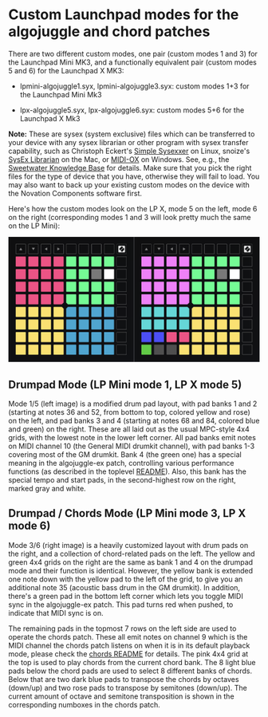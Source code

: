 # Custom Launchpad modes for the algojuggle and chord patches

There are two different custom modes, one pair (custom modes 1 and 3) for the Launchpad Mini MK3, and a functionally equivalent pair (custom modes 5 and 6) for the Launchpad X MK3:

- lpmini-algojuggle1.syx, lpmini-algojuggle3.syx: custom modes 1+3 for the Launchpad Mini Mk3

- lpx-algojuggle5.syx, lpx-algojuggle6.syx: custom modes 5+6 for the Launchpad X Mk3

**Note:**  These are sysex (system exclusive) files which can be transferred to your device with any sysex librarian or other program with sysex transfer capability, such as Christoph Eckert's [Simple Sysexxer](https://sourceforge.net/projects/sysexxer/) on Linux, snoize's [SysEx Librarian](https://www.snoize.com/SysExLibrarian/) on the Mac, or [MIDI-OX](http://www.midiox.com/) on Windows. See, e.g., the [Sweetwater Knowledge Base](https://www.sweetwater.com/sweetcare/articles/how-do-i-send-and-receive-sysex-on-pc-or-mac/) for details. Make sure that you pick the right files for the type of device that you have, otherwise they will fail to load. You may also want to back up your existing custom modes on the device with the Novation Components software first.

Here's how the custom modes look on the LP X, mode 5 on the left, mode 6 on the right (corresponding modes 1 and 3 will look pretty much the same on the LP Mini):

![lpx-algojuggle](lpx-algojuggle.png)

## Drumpad Mode (LP Mini mode 1, LP X mode 5)

Mode 1/5 (left image) is a modified drum pad layout, with pad banks 1 and 2 (starting at notes 36 and 52, from bottom to top, colored yellow and rose) on the left, and pad banks 3 and 4  (starting at notes 68 and 84, colored blue and green) on the right. These are all laid out as the usual MPC-style 4x4 grids, with the lowest note in the lower left corner. All pad banks emit notes on MIDI channel 10 (the General MIDI drumkit channel), with pad banks 1-3 covering most of the GM drumkit. Bank 4 (the green one) has a special meaning in the algojuggle-ex patch, controlling various performance functions (as described in the toplevel [README](../README.md)). Also, this bank has the special tempo and start pads, in the second-highest row on the right, marked gray and white.

## Drumpad / Chords Mode (LP Mini mode 3, LP X mode 6)

Mode 3/6 (right image) is a heavily customized layout with drum pads on the right, and a collection of chord-related pads on the left. The yellow and green 4x4 grids on the right are the same as bank 1 and 4 on the drumpad mode and their function is identical. However, the yellow bank is extended one note down with the yellow pad to the left of the grid, to give you an additional note 35 (acoustic bass drum in the GM drumkit). In addition, there's a green pad in the bottom left corner which lets you toggle MIDI sync in the algojuggle-ex patch. This pad turns red when pushed, to indicate that MIDI sync is on.

The remaining pads in the topmost 7 rows on the left side are used to operate the chords patch. These all emit notes on channel 9 which is the MIDI channel the chords patch listens on when it is in its default playback mode, please check the [chords README](../doc/README-chords.md) for details. The pink 4x4 grid at the top is used to play chords from the current chord bank. The 8 light blue pads below the chord pads are used to select 8 different banks of chords. Below that are two dark blue pads to transpose the chords by octaves (down/up) and two rose pads to transpose by semitones (down/up). The current amount of octave and semitone transposition is shown in the corresponding numboxes in the chords patch.
